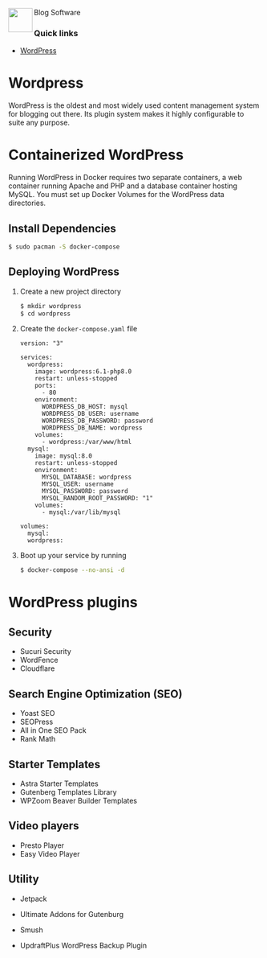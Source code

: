 <img align="left" width="48" height="48" src="../../../art/logo_256x256.png"> Blog Software

### Quick links
* [WordPress](#wordpress)

# Wordpress
WordPress is the oldest and most widely used content management system for blogging out there. Its 
plugin system makes it highly configurable to suite any purpose.

# Containerized WordPress
Running WordPress in Docker requires two separate containers, a web container running Apache and PHP 
and a database container hosting MySQL. You must set up Docker Volumes for the WordPress data 
directories.

## Install Dependencies
```bash
$ sudo pacman -S docker-compose
```

## Deploying WordPress
1. Create a new project directory
   ```bash
   $ mkdir wordpress
   $ cd wordpress
   ```
2. Create the `docker-compose.yaml` file
   ```
   version: "3"
   
   services:
     wordpress:
       image: wordpress:6.1-php8.0
       restart: unless-stopped
       ports:
         - 80
       environment:
         WORDPRESS_DB_HOST: mysql
         WORDPRESS_DB_USER: username
         WORDPRESS_DB_PASSWORD: password
         WORDPRESS_DB_NAME: wordpress
       volumes:
         - wordpress:/var/www/html
     mysql:
       image: mysql:8.0
       restart: unless-stopped
       environment:
         MYSQL_DATABASE: wordpress
         MYSQL_USER: username
         MYSQL_PASSWORD: password
         MYSQL_RANDOM_ROOT_PASSWORD: "1"
       volumes:
         - mysql:/var/lib/mysql
   
   volumes:
     mysql:
     wordpress:
   ```
3. Boot up your service by running
   ```bash
   $ docker-compose --no-ansi -d
   ```

# WordPress plugins

## Security
* Sucuri Security
* WordFence
* Cloudflare

## Search Engine Optimization (SEO)
* Yoast SEO
* SEOPress
* All in One SEO Pack
* Rank Math

## Starter Templates
* Astra Starter Templates
* Gutenberg Templates Library
* WPZoom Beaver Builder Templates

## Video players
* Presto Player
* Easy Video Player

## Utility
* Jetpack

* Ultimate Addons for Gutenburg
* Smush
* UpdraftPlus WordPress Backup Plugin

<!-- 
vim: ts=2:sw=2:sts=2
-->
